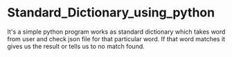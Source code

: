 # Standard_Dictionary_using_python

It's a simple python program works as standard dictionary which takes word from user and check json file for that particular word.
If that word matches it gives us the result or tells us to no match found.
